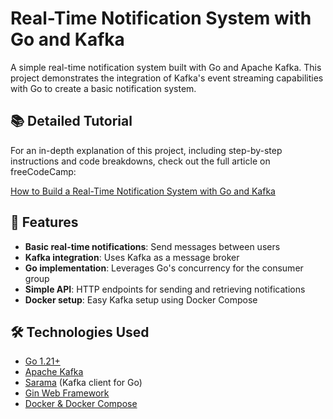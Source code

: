 # Real-Time Notification System with Go and Kafka

A simple real-time notification system built with Go and Apache Kafka. This project demonstrates the integration of Kafka's event streaming capabilities with Go to create a basic notification system.

## 📚 Detailed Tutorial

For an in-depth explanation of this project, including step-by-step instructions and code breakdowns, check out the full article on freeCodeCamp:

[How to Build a Real-Time Notification System with Go and Kafka](https://www.freecodecamp.org/news/build-a-real-time-notification-system-with-go-and-kafka/)

## 🚀 Features

- **Basic real-time notifications**: Send messages between users
- **Kafka integration**: Uses Kafka as a message broker
- **Go implementation**: Leverages Go's concurrency for the consumer group
- **Simple API**: HTTP endpoints for sending and retrieving notifications
- **Docker setup**: Easy Kafka setup using Docker Compose

## 🛠️ Technologies Used

- [Go 1.21+](https://go.dev/learn/)
- [Apache Kafka](https://kafka.apache.org/)
- [Sarama](https://github.com/IBM/sarama) (Kafka client for Go)
- [Gin Web Framework](https://github.com/gin-gonic/gin)
- [Docker & Docker Compose](https://docs.docker.com/compose/)
